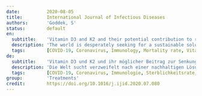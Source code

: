 ```yaml
---
date:          2020-08-05
title:         International Journal of Infectious Diseases
authors:       'Goddek, S'
status:        default
en:
  subtitle:    'Vitamin D3 and K2 and their potential contribution to reducing the COVID-19 mortality rate'
  description: 'The world is desperately seeking for a sustainable solution to combat the coronavirus strain SARS-CoV-2 (COVID-19). Recent research indicated that optimizing Vitamin D blood levels could offer a solution approach that promises a heavily reduced fatality rate as well as solving the public health problem of counteracting the general vitamin D deficiency. This paper dived into the immunoregulatory effects of supplementing Vitamin D3 by elaborating a causal loop diagram. Together with D3, vitamin K2 and magnesium should be supplemented to prevent long-term health risks. Follow up clinical randomized trials are required to verify the current circumstantial evidence.'
  tags:        [COVID-19, Coronavirus, Immunology, Mortality rate, Vitamin D]
de:
  subtitle:    'Vitamin D3 und K2 und ihr möglicher Beitrag zur Senkung der COVID-19-Sterblichkeitsrate'
  description: 'Die Welt sucht verzweifelt nach einer nachhaltigen Lösung zur Bekämpfung des Coronavirus-Stammes SARS-CoV-2 (COVID-19). Jüngste Forschungsergebnisse deuten darauf hin, dass die Optimierung des Vitamin-D-Blutspiegels einen Lösungsansatz bieten könnte, der eine stark reduzierte Sterblichkeitsrate verspricht und gleichzeitig das Problem der öffentlichen Gesundheit löst, dem allgemeinen Vitamin-D-Mangel entgegenzuwirken. In diesem Beitrag wurden die immunregulatorischen Auswirkungen einer Vitamin-D3-Supplementierung anhand eines Kausalverlaufs untersucht. Zusammen mit D3 sollten Vitamin K2 und Magnesium supplementiert werden, um langfristige Gesundheitsrisiken zu vermeiden. Klinische randomisierte Folgestudien sind erforderlich, um die derzeitigen Indizien zu verifizieren.' 
  tags:        [COVID-19, Coronavirus, Immunologie, Sterblichkeitsrate, Vitamin D]
group:         'Treatments'
credit:        https://doi.org/10.1016/j.ijid.2020.07.080
---
```

